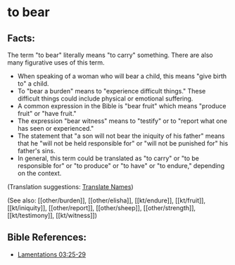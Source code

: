 # to bear #

## Facts: ##

The term "to bear" literally means "to carry" something. There are also many figurative uses of this term.

* When speaking of a woman who will bear a child, this means "give birth to" a child.
* To "bear a burden" means to "experience difficult things." These difficult things could include physical or emotional suffering. 
* A common expression in the Bible is "bear fruit" which means  "produce fruit" or "have fruit."
* The expression "bear witness" means to "testify" or to "report what one has seen or experienced."
* The statement that "a son will not bear the iniquity of his father" means that he "will not be held responsible for" or "will not be punished for" his father's sins.
* In general, this term could be translated as "to carry" or "to be responsible for" or "to produce" or "to have" or "to endure," depending on the context.

(Translation suggestions: [Translate Names](en/ta-vol1/translate/man/translate-names))

(See also: [[other/burden]], [[other/elisha]], [[kt/endure]], [[kt/fruit]], [[kt/iniquity]], [[other/report]], [[other/sheep]], [[other/strength]], [[kt/testimony]], [[kt/witness]])

## Bible References: ##

* [Lamentations 03:25-29](en/tn/lam/help/03/25)